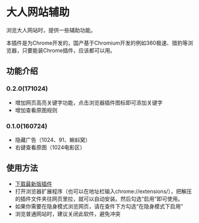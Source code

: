 # 大人网站辅助

浏览大人网站时，提供一些辅助功能。

本插件是为Chrome开发的，国产基于Chromium开发的例如360极速、猎豹等浏览器，只要能装Chrome插件，应该都可以用。

## 功能介绍

### 0.2.0(171024)

* 增加网页高亮关键字功能，点击浏览器插件图标即可添加关键字
* 增加查看原图规则

### 0.1.0(160724)

* 隐藏广告（1024、91、蝌蚪窝）
* 右键查看原图（1024电影区）

## 使用方法

* [下载最新版插件](https://github.com/ximan/daren/archive/master.zip)
* 打开浏览器扩展程序（也可以在地址栏输入chrome://extensions/），把解压的插件文件夹往网页里拉，就可以自动安装。然后勾选“启用”即可使用。
* 如果你需要在隐身模式浏览网页，请在查件下方勾选“在隐身模式下启用”
* 浏览普通网站时，建议关闭此软件，避免冲突